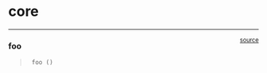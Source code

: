 # core


<!-- WARNING: THIS FILE WAS AUTOGENERATED! DO NOT EDIT! -->

------------------------------------------------------------------------

<a
href="https://github.com/2catycm/CosmosChosen/blob/main/CosmosChosen/core.py#L9"
target="_blank" style="float:right; font-size:smaller">source</a>

### foo

>      foo ()
